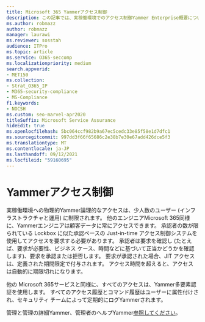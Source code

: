```yaml
---
title: Microsoft 365 Yammerアクセス制御
description: この記事では、実稼働環境でのアクセス制御Yammer Enterprise概要について説明します。
ms.author: robmazz
author: robmazz
manager: laurawi
ms.reviewer: sosstah
audience: ITPro
ms.topic: article
ms.service: O365-seccomp
ms.localizationpriority: medium
search.appverid:
- MET150
ms.collection:
- Strat_O365_IP
- M365-security-compliance
- MS-Compliance
f1.keywords:
- NOCSH
ms.custom: seo-marvel-apr2020
titleSuffix: Microsoft Service Assurance
hideEdit: true
ms.openlocfilehash: 5bc064ccf982b9a67ec5cedc33e85f58e1d7dfc1
ms.sourcegitcommit: 997dd3f66f65686c2e38b7e30e67add426dce5f3
ms.translationtype: MT
ms.contentlocale: ja-JP
ms.lasthandoff: 09/12/2021
ms.locfileid: "59160695"
---
```

# <a name="yammer-enterprise-access-controls"></a>Yammerアクセス制御 

実稼働環境への物理的Yammer論理的なアクセスは、少人数のユーザー (インフラストラクチャと運用) に制限されます。 他のエンジニアMicrosoft 365同様に、Yammerエンジニアは顧客データに常にアクセスできます。 承認者の数が限られている Lockbox に似た承認ベースの Just-in-time アクセス制御システムを使用してアクセスを要求する必要があります。 承認者は要求を確認し (たとえば、要求が必要性、ビジネス ケース、時間などに基づいて正当かどうかを確認します)、要求を承認または拒否します。 要求が承認された場合、JIT アクセスは、定義された期間限定で付与されます。 アクセス時間を超えると、アクセスは自動的に期限切れになります。

他の Microsoft 365サービスと同様に、すべてのアクセスは、Yammer多要素認証を使用します。 すべてのアクセス履歴とコマンド履歴はユーザーに属性付けされ、セキュリティ チームによって定期的にログYammerされます。

管理と管理の詳細Yammer、管理者のヘルプYammer[参照してください](/yammer/yammer-landing-page)。